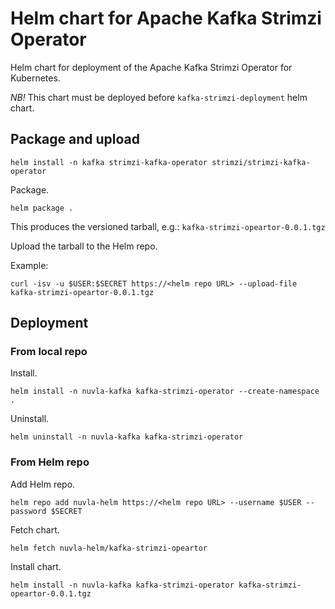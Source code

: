 # Helm chart for Apache Kafka Strimzi Operator

Helm chart for deployment of the Apache Kafka Strimzi Operator for Kubernetes.

*NB!* This chart must be deployed before `kafka-strimzi-deployment` helm chart.

## Package and upload

```shell
helm install -n kafka strimzi-kafka-operator strimzi/strimzi-kafka-operator
```

Package.

```shell
helm package .
```

This produces the versioned tarball, e.g.: `kafka-strimzi-opeartor-0.0.1.tgz`

Upload the tarball to the Helm repo.

Example:

```shell
curl -isv -u $USER:$SECRET https://<helm repo URL> --upload-file kafka-strimzi-opeartor-0.0.1.tgz
```

## Deployment

### From local repo

Install.

```shell
helm install -n nuvla-kafka kafka-strimzi-operator --create-namespace .
```

Uninstall.

```shell
helm uninstall -n nuvla-kafka kafka-strimzi-operator
```

### From Helm repo

Add Helm repo.

```shell
helm repo add nuvla-helm https://<helm repo URL> --username $USER --password $SECRET 
```

Fetch chart.

```shell
helm fetch nuvla-helm/kafka-strimzi-opeartor
```

Install chart.

```shell
helm install -n nuvla-kafka kafka-strimzi-operator kafka-strimzi-opeartor-0.0.1.tgz
```
